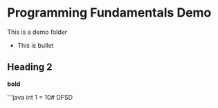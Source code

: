# Programming Fundamentals Demo
This is a demo folder

- This is bullet
## Heading 2
**bold**

'''java
int 1 = 10#   D F S D 
 
 
